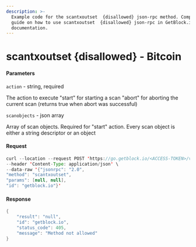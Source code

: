 ```yaml
---
description: >-
  Example code for the scantxoutset  {disallowed} json-rpc method. Сomplete
  guide on how to use scantxoutset  {disallowed} json-rpc in GetBlock.io Web3
  documentation.
---
```


# scantxoutset {disallowed} - Bitcoin

#### Parameters

`action` - string, required

The action to execute "start" for starting a scan "abort" for aborting the current scan (returns true when abort was successful)

`scanobjects` - json array

Array of scan objects. Required for "start" action. Every scan object is either a string descriptor or an object

#### Request

```java
curl --location --request POST 'https://go.getblock.io/<ACCESS-TOKEN>/v1/mainnet/' \
--header 'Content-Type: application/json' \
--data-raw '{"jsonrpc": "2.0",
"method": "scantxoutset",
"params": [null, null],
"id": "getblock.io"}'
```

#### Response

```java
{
    "result": "null",
    "id": "getblock.io",
    "status_code": 405,
    "message": "Method not allowed"
}
```
